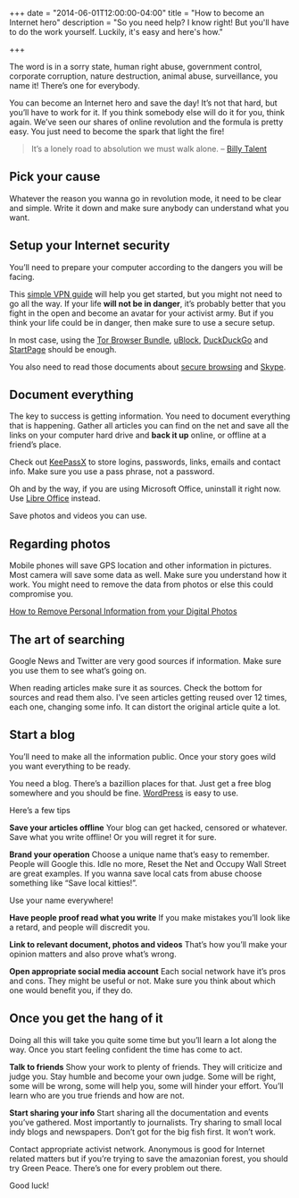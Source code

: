 +++
date = "2014-06-01T12:00:00-04:00"
title = "How to become an Internet hero"
description = "So you need help? I know right! But you'll have to do the work yourself. Luckily, it's easy and here's how."

+++

The word is in a sorry state, human right abuse, government control, corporate corruption, nature destruction, animal abuse, surveillance, you name it! There’s one for everybody.

You can become an Internet hero and save the day! It’s not that hard, but you’ll have to work for it. If you think somebody else will do it for you, think again. We’ve seen our shares of online revolution and the formula is pretty easy. You just need to become the spark that light the fire!

> It’s a lonely road to absolution we must walk alone. – [Billy Talent](https://www.youtube.com/watch?v=l2TyKsWhHDg)

## Pick your cause

Whatever the reason you wanna go in revolution mode, it need to be clear and simple. Write it down and make sure anybody can understand what you want.

## Setup your Internet security

You’ll need to prepare your computer according to the dangers you will be facing.

This [simple VPN guide](/simple-vpn-guide/) will help you get started, but you might not need to go all the way. If your life **will not be in danger**, it’s probably better that you fight in the open and become an avatar for your activist army. But if you think your life could be in danger, then make sure to use a secure setup.

In most case, using the [Tor Browser Bundle](https://www.torproject.org/), [uBlock](https://addons.mozilla.org/en-US/firefox/addon/ublock/), [DuckDuckGo](https://duckduckgo.com/) and [StartPage](https://startpage.com/) should be enough.

You also need to read those documents about [secure browsing](https://help.riseup.net/en/better-web-browsing) and [Skype](https://we.riseup.net/riseuphelp+en/skype).

## Document everything

The key to success is getting information. You need to document everything that is happening. Gather all articles you can find on the net and save all the links on your computer hard drive and **back it up** online, or offline at a friend’s place.

Check out [KeePassX](https://www.keepassx.org/) to store logins, passwords, links, emails and contact info. Make sure you use a pass phrase, not a password.

Oh and by the way, if you are using Microsoft Office, uninstall it right now. Use [Libre Office](https://www.libreoffice.org/) instead.

Save photos and videos you can use.

## Regarding photos

Mobile phones will save GPS location and other information in pictures. Most camera will save some data as well. Make sure you understand how it work. You might need to remove the data from photos or else this could compromise you.

[How to Remove Personal Information from your Digital Photos](http://www.labnol.org/software/remove-photograph-metadata/19588/)

## The art of searching

Google News and Twitter are very good sources if information. Make sure you use them to see what’s going on.

When reading articles make sure it as sources. Check the bottom for sources and read them also. I’ve seen articles getting reused over 12 times, each one, changing some info. It can distort the original article quite a lot.

## Start a blog

You’ll need to make all the information public. Once your story goes wild you want everything to be ready.

You need a blog. There’s a bazillion places for that. Just get a free blog somewhere and you should be fine. [WordPress](https://wordpress.com/) is easy to use.

Here’s a few tips

**Save your articles offline**
Your blog can get hacked, censored or whatever. Save what you write offline! Or you will regret it for sure.

**Brand your operation**
Choose a unique name that’s easy to remember. People will Google this. Idle no more, Reset the Net and Occupy Wall Street are great examples. If you wanna save local cats from abuse choose something like “Save local kitties!”.

Use your name everywhere!

**Have people proof read what you write**
If you make mistakes you’ll look like a retard, and people will discredit you.

**Link to relevant document, photos and videos**
That’s how you’ll make your opinion matters and also prove what’s wrong.

**Open appropriate social media account**
Each social network have it’s pros and cons. They might be useful or not. Make sure you think about which one would benefit you, if they do.

## Once you get the hang of it

Doing all this will take you quite some time but you’ll learn a lot along the way. Once you start feeling confident the time has come to act.

**Talk to friends**
Show your work to plenty of friends. They will criticize and judge you. Stay humble and become your own judge. Some will be right, some will be wrong, some will help you, some will hinder your effort. You’ll learn who are you true friends and how are not.

**Start sharing your info**
Start sharing all the documentation and events you’ve gathered. Most importantly to journalists. Try sharing to small local indy blogs and newspapers. Don’t got for the big fish first. It won’t work.

Contact appropriate activist network. Anonymous is good for Internet related matters but if you’re trying to save the amazonian forest, you should try Green Peace. There’s one for every problem out there.

Good luck!
